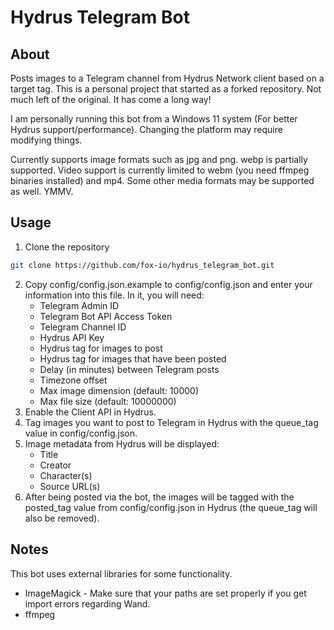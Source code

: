 # Hydrus Telegram Bot

## About

Posts images to a Telegram channel from Hydrus Network client based on a target tag. This is a personal project that started as a forked repository. Not much left of the original. It has come a long way! 

I am personally running this bot from a Windows 11 system (For better Hydrus support/performance). Changing the platform may require modifying things.

Currently supports image formats such as jpg and png. webp is partially supported. Video support is currently limited to webm (you need ffmpeg binaries installed) and mp4. Some other media formats may be supported as well. YMMV.

## Usage

1. Clone the repository
```sh
git clone https://github.com/fox-io/hydrus_telegram_bot.git
```
2. Copy config/config.json.example to config/config.json and enter your information into this file. In it, you will need:
	- Telegram Admin ID
	- Telegram Bot API Access Token
	- Telegram Channel ID
	- Hydrus API Key
	- Hydrus tag for images to post
	- Hydrus tag for images that have been posted
	- Delay (in minutes) between Telegram posts
	- Timezone offset
	- Max image dimension (default: 10000)
	- Max file size (default: 10000000)
3. Enable the Client API in Hydrus.
4. Tag images you want to post to Telegram in Hydrus with the queue_tag value in config/config.json.
5. Image metadata from Hydrus will be displayed:
	- Title
	- Creator
	- Character(s)
	- Source URL(s)
6. After being posted via the bot, the images will be tagged with the posted_tag value from config/config.json in Hydrus (the queue_tag will also be removed).

## Notes
This bot uses external libraries for some functionality.
- ImageMagick - Make sure that your paths are set properly if you get import errors regarding Wand.
- ffmpeg

